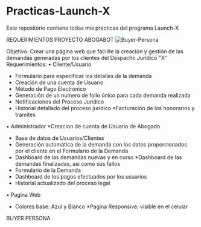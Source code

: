 # Practicas-Launch-X
Este repositorio contiene todas mis practicas del programa Launch-X

REQUERIMIENTOS PROYECTO ABOGABOT
![Buyer-Persona](https://user-images.githubusercontent.com/114197309/198701961-e0736ad0-6c40-4026-b9d4-4b1a178be3e2.png)

Objetivo: Crear una página web que facilite la creación y gestión de las demandas generadas por los clientes del Despacho Jurídico "X"
Requerimientos:
•	Cliente/Usuario
* Formulario para especificar los detalles de la demanda
* Creación de una cuenta de Usuario
* Método de Pago Electrónico
* Generación de un numero de folio único para cada demanda realizada 
* Notificaciones del Proceso Jurídico
* Historial detallado del proceso jurídico
*Facturación de los honorarios y tramites


•	Administrador
*Creacion de cuenta de Usuario de Abogado
* Base de datos de Usuarios/Clientes
* Generación automática de la demanda con los datos proporcionados por el cliente en el Formulario de la Demanda 
* Dashboard de las demandas nuevas y en curso
*Dashboard de las demandas finalizadas, asi como sus fallos
* Formulario de la Demanda
* Dashboard de los pagos efectuados por los usuarios
* Historial actualizado del proceso legal


•	Pagina Web
* Colores base: Azul y Blanco
*Pagina Responsive, visible en el celular

BUYER PERSONA
